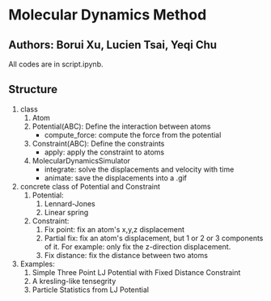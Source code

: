 # Molecular Dynamics Method
## Authors: Borui Xu, Lucien Tsai, Yeqi Chu

All codes are in script.ipynb.

## Structure
1. class
    1. Atom
    2. Potential(ABC): Define the interaction between atoms
        - compute_force: compute the force from the potential
    3. Constraint(ABC): Define the constraints
        - apply: apply the constraint to atoms
    4. MolecularDynamicsSimulator
        - integrate: solve the displacements and velocity with time
        - animate: save the displacements into a .gif
2. concrete class of Potential and Constraint
    1. Potential:
        1. Lennard-Jones
        2. Linear spring
    2. Constraint:
        1. Fix point: fix an atom's x,y,z displacement
        2. Partial fix: fix an atom's displacement, but 1 or 2 or 3 components of it. For example: only fix the z-direction displacement.
        3. Fix distance: fix the distance between two atoms
3. Examples:
    1. Simple Three Point LJ Potential with Fixed Distance Constraint
    2. A kresling-like tensegrity
    3. Particle Statistics from LJ Potential

